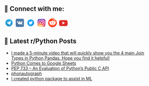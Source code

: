 ## 🔎 Connect with me:
[<img src="https://github.com/bullbesh/bullbesh/blob/main/images/Telegram.png" width="32" height="32" />](https://t.me/bullbesh)
[<img src="https://github.com/bullbesh/bullbesh/blob/main/images/VK.png" width="32" height="32" />](https://vk.com/bullbesh)
[<img src="https://github.com/bullbesh/bullbesh/blob/main/images/Twitter.png" width="32" height="32" />](https://twitter.com/bullbesh1)
[<img src="https://github.com/bullbesh/bullbesh/blob/main/images/Instagram.png" width="32" height="32" />](https://www.instagram.com/bullbesh)
[<img src="https://github.com/bullbesh/bullbesh/blob/main/images/Reddit.png" width="32" height="32" />](https://www.reddit.com/user/bullbesh)
[<img src="https://github.com/bullbesh/bullbesh/blob/main/images/YouTube.png" width="32" height="32" />](https://www.youtube.com/channel/UCtfjRs6uzgq5mfm8S06WTcg)

## 📕 Latest r/Python Posts
<!-- BLOG-POST-LIST:START -->
- [I made a 5-minute video that will quickly show you the 4 main Join Types in Python Pandas. Hope you find it helpful!](https://www.reddit.com/r/Python/comments/17tpwy0/i_made_a_5minute_video_that_will_quickly_show_you/)
- [Python Comes to Google Sheets](https://www.reddit.com/r/Python/comments/17to0gh/python_comes_to_google_sheets/)
- [PEP 733 – An Evaluation of Python’s Public C API](https://www.reddit.com/r/Python/comments/17tmd8v/pep_733_an_evaluation_of_pythons_public_c_api/)
- [phonautograph](https://www.reddit.com/r/Python/comments/17tkh5w/phonautograph/)
- [I created python package to assist in ML](https://www.reddit.com/r/Python/comments/17tkb52/i_created_python_package_to_assist_in_ml/)
<!-- BLOG-POST-LIST:END -->
